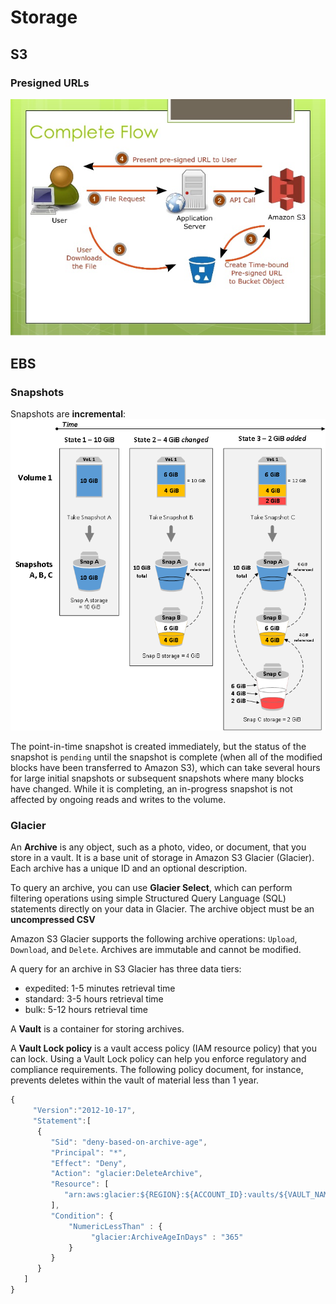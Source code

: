 # Storage


## S3

### Presigned URLs

![presigned](public/presigned_url.jpg)

## EBS

### Snapshots

Snapshots are **incremental**:
![incremental](public/incremental_snapshots.png)

The point-in-time snapshot is created immediately, but the status of the snapshot is `pending` until the snapshot is complete (when all of the modified blocks have been transferred to Amazon S3), which can take several hours for large initial snapshots or subsequent snapshots where many blocks have changed. While it is completing, an in-progress snapshot is not affected by ongoing reads and writes to the volume.


### Glacier

An **Archive** is any object, such as a photo, video, or document, that you store in a vault. It is a base unit of storage in Amazon S3 Glacier (Glacier). Each archive has a unique ID and an optional description.

To query an archive, you can use **Glacier Select**, which can perform filtering operations using simple Structured Query Language (SQL) statements directly on your data in Glacier. The archive object must be an **uncompressed CSV**

Amazon S3 Glacier supports the following archive operations: `Upload`, `Download`, and `Delete`. Archives are immutable and cannot be modified. 

A query for an archive in S3 Glacier has three data tiers:

- expedited: 1-5 minutes retrieval time
- standard: 3-5 hours retrieval time
- bulk: 5-12 hours retrieval time

A **Vault** is a container for storing archives.

A **Vault Lock policy** is a vault access policy (IAM resource policy) that you can lock. Using a Vault Lock policy can help you enforce regulatory and compliance requirements. The following policy document, for instance, prevents deletes within the vault of material less than 1 year.

```javascript
{
     "Version":"2012-10-17",
     "Statement":[
      {
         "Sid": "deny-based-on-archive-age",
         "Principal": "*",
         "Effect": "Deny",
         "Action": "glacier:DeleteArchive",
         "Resource": [
            "arn:aws:glacier:${REGION}:${ACCOUNT_ID}:vaults/${VAULT_NAME}"
         ],
         "Condition": {
             "NumericLessThan" : {
                  "glacier:ArchiveAgeInDays" : "365"
             }
         }
      }
   ]
}
```